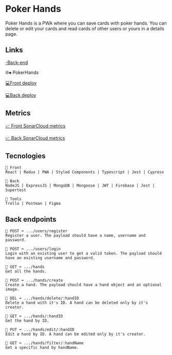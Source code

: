 # Poker Hands

Poker Hands is a PWA where you can save cards with poker hands. You can delete or edit your cards and read cards of other users or yours in a details page.

## Links

[-Back-end](https://github.com/darqsa/poker-hands-darqsa-front) 

🌐♠️ PokerHands

[💻Front deploy](https://david-arques-final-project-202207-bcn.netlify.app/home)

[💻Back deploy](https://darques-final-project-202207.herokuapp.com)

## Metrics

[📈 Front SonarCloud metrics](https://sonarcloud.io/project/overview?id=isdi-coders-2022_David-Arques_Front-Final-Project-202207-BCN)

[📈 Back SonarCloud metrics](https://sonarcloud.io/project/overview?id=isdi-coders-2022_David-Arques_Back-Final-Project-202207-BCN)

## Tecnologies

    🔸 Front
    React | Redux | PWA | Styled Components | Typescript | Jest | Cypress

    🔸 Back
    NodeJS | ExpressJS | MongoDB | Mongoose | JWT | Firebase | Jest | Supertest

    🔸 Tools
    Trello | Postman | Figma

## Back endpoints

    🔹 POST ➡️ .../users/register
    Register a user. The payload should have a name, username and password.

    🔹 POST ➡️ .../users/login
    Login with an existing user to get a valid token. The payload should have an existing username and password.

    🔹 GET ➡️ .../hands
    Get all the hands.

    🔹 POST ➡️ .../hands/create
    Create a hand. The payload should have a hand object and an optional image.

    🔹 DEL ➡️ .../hands/delete/:handID
    Delete a hand with it's ID. A hand can be deleted only by it's creator.

    🔹 GET ➡️ .../hands/:handID
    Get the hand by ID.

    🔹 PUT ➡️ .../hands/edit/:handID
    Edit a hand by ID. A hand can be edited only by it's creator.

    🔹 GET ➡️ .../hands/filter/:handName
    Get a specific hand by handName.
